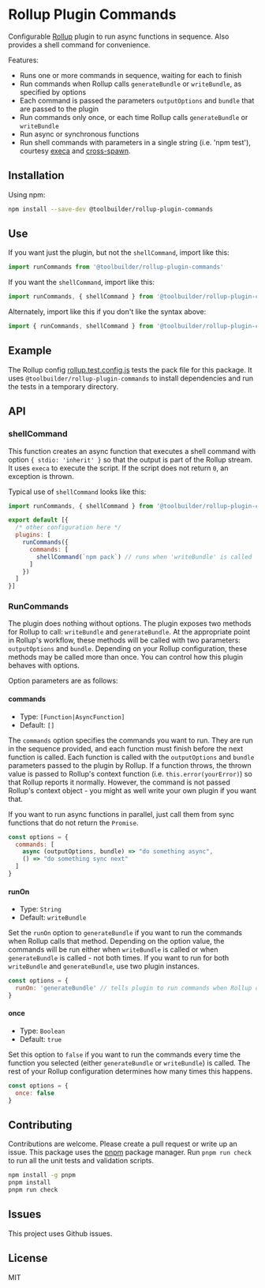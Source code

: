 # Rollup Plugin Commands

Configurable [Rollup](https://rollupjs.org/guide/) plugin to run async functions in sequence. Also provides a shell command for convenience.

Features:

* Runs one or more commands in sequence, waiting for each to finish
* Run commands when Rollup calls `generateBundle` or `writeBundle`, as specified by options
* Each command is passed the parameters `outputOptions` and `bundle` that are passed to the plugin
* Run commands only once, or each time Rollup calls `generateBundle` or `writeBundle`
* Run async or synchronous functions
* Run shell commands with parameters in a single string (i.e. 'npm test'), courtesy [execa](https://github.com/sindresorhus/execa) and [cross-spawn](https://github.com/moxystudio/node-cross-spawn).

## Installation

Using npm:

```bash
npm install --save-dev @toolbuilder/rollup-plugin-commands
```

## Use

If you want just the plugin, but not the `shellCommand`, import like this:

```javascript
import runCommands from '@toolbuilder/rollup-plugin-commands'
```

If you want the `shellCommand`, import like this:

```javascript
import runCommands, { shellCommand } from '@toolbuilder/rollup-plugin-commands'
```

Alternately, import like this if you don't like the syntax above:

```javascript
import { runCommands, shellCommand } from '@toolbuilder/rollup-plugin-commands'
```

## Example

The Rollup config [rollup.test.config.js]('./rollup.test.config.js') tests the pack file for this package. It uses `@toolbuilder/rollup-plugin-commands` to install dependencies and run the tests in a temporary directory.

## API

### shellCommand

This function creates an async function that executes a shell command with option `{ stdio: 'inherit' }` so that the output is part of the Rollup stream. It uses `execa` to execute the script. If the script does not return `0`, an exception is thrown.

Typical use of `shellCommand` looks like this:

```javascript
import runCommands, { shellCommand } from '@toolbuilder/rollup-plugin-commands'

export default [{
  /* other configuration here */
  plugins: [
    runCommands({
      commands: [
        shellCommand(`npm pack`) // runs when 'writeBundle' is called
      ]
    })
  ]
}]
```

### RunCommands

The plugin does nothing without options. The plugin exposes two methods for Rollup to call: `writeBundle` and `generateBundle`. At the appropriate point in Rollup's workflow, these methods will be called with two parameters: `outputOptions` and `bundle`. Depending on your Rollup configuration, these methods may be called more than once. You can control how this plugin behaves with options.

Option parameters are as follows:

#### commands

* Type: `[Function|AsyncFunction]`
* Default: `[]`

The `commands` option specifies the commands you want to run. They are run in the sequence provided, and each function must finish before the next function is called. Each function is called with the `outputOptions` and `bundle` parameters passed to the plugin by Rollup. If a function throws, the thrown value is passed to Rollup's context function (i.e. `this.error(yourError)`) so that Rollup reports it normally. However, the command is not passed Rollup's context object - you might as well write your own plugin if you want that.

If you want to run async functions in parallel, just call them from sync functions that do not return the `Promise`.

```javascript
const options = {
  commands: [
    async (outputOptions, bundle) => "do something async",
    () => "do something sync next"
  ]
}
```

#### runOn

* Type: `String`
* Default: `writeBundle`

Set the `runOn` option to `generateBundle` if you want to run the commands when Rollup calls that method. Depending on the option value, the commands will be run either when `writeBundle` is called or when `generateBundle` is called - not both times. If you want to run for both `writeBundle` and `generateBundle`, use two plugin instances.

```javascript
const options = {
  runOn: 'generateBundle' // tells plugin to run commands when Rollup calls generateBundle
}
```

#### once

* Type: `Boolean`
* Default: `true`

Set this option to `false` if you want to run the commands every time the function you selected (either `generateBundle` or `writeBundle`) is called. The rest of your Rollup configuration determines how many times this happens.

```javascript
const options = {
  once: false
}
```

## Contributing

Contributions are welcome. Please create a pull request or write up an issue. This package uses the [pnpm](https://pnpm.js.org/) package manager. Run `pnpm run check` to run all the unit tests and validation scripts.

```bash
npm install -g pnpm
pnpm install
pnpm run check
```

## Issues

This project uses Github issues.

## License

MIT
